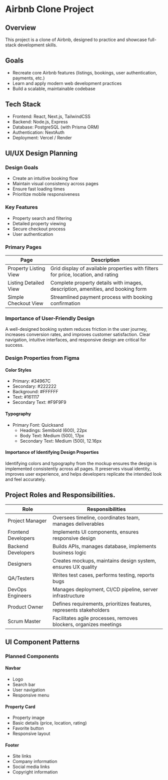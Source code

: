 # Airbnb Clone Project

## Overview
This project is a clone of Airbnb, designed to practice and showcase full-stack development skills.

## Goals
- Recreate core Airbnb features (listings, bookings, user authentication, payments, etc.)
- Learn and apply modern web development practices
- Build a scalable, maintainable codebase

## Tech Stack
- Frontend: React, Next.js, TailwindCSS
- Backend: Node.js, Express
- Database: PostgreSQL (with Prisma ORM)
- Authentication: NextAuth
- Deployment: Vercel / Render

## UI/UX Design Planning

### Design Goals
- Create an intuitive booking flow
- Maintain visual consistency across pages
- Ensure fast loading times
- Prioritize mobile responsiveness

### Key Features
- Property search and filtering
- Detailed property viewing
- Secure checkout process
- User authentication

### Primary Pages
| Page | Description |
|------|-------------|
| Property Listing View | Grid display of available properties with filters for price, location, and rating |
| Listing Detailed View | Complete property details with images, description, amenities, and booking form |
| Simple Checkout View | Streamlined payment process with booking confirmation |

### Importance of User-Friendly Design
A well-designed booking system reduces friction in the user journey, increases conversion rates, and improves customer satisfaction. Clear navigation, intuitive interfaces, and responsive design are critical for success.

### Design Properties from Figma

#### Color Styles
- Primary: #34967C
- Secondary: #222222
- Background: #FFFFFF
- Text: #161117
- Secondary Text: #F9F9F9

#### Typography
- Primary Font: Quicksand
  - Headings: Semibold (600), 22px
  - Body Text: Medium (500), 17px
  - Secondary Text: Medium (500), 12.16px

#### Importance of Identifying Design Properties
Identifying colors and typography from the mockup ensures the design is implemented consistently across all pages. It preserves visual identity, improves user experience, and helps developers replicate the intended look and feel accurately.

## Project Roles and Responsibilities.
| Role	| Responsibilities |
|-----|-----------------|
| Project Manager |	Oversees timeline, coordinates team, manages deliverables |
| Frontend Developers |	Implements UI components, ensures responsive design |
| Backend Developers |	Builds APIs, manages database, implements business logic |
| Designers |	Creates mockups, maintains design system, ensures UX quality |
| QA/Testers |	Writes test cases, performs testing, reports bugs |
| DevOps Engineers |	Manages deployment, CI/CD pipeline, server infrastructure |
| Product Owner |	Defines requirements, prioritizes features, represents stakeholders |
| Scrum Master |	Facilitates agile processes, removes blockers, organizes meetings |

## UI Component Patterns

### Planned Components

#### Navbar

- Logo
- Search bar
- User navigation
- Responsive menu

#### Property Card

- Property image
- Basic details (price, location, rating)
- Favorite button
- Responsive layout

#### Footer

- Site links
- Company information
- Social media links
- Copyright information



